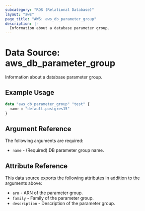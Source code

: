 ```yaml
---
subcategory: "RDS (Relational Database)"
layout: "aws"
page_title: "AWS: aws_db_parameter_group"
description: |-
  Information about a database parameter group.
---
```


# Data Source: aws_db_parameter_group

Information about a database parameter group.

## Example Usage

```terraform
data "aws_db_parameter_group" "test" {
  name = "default.postgres15"
}
```

## Argument Reference

The following arguments are required:

* `name` - (Required) DB parameter group name.

## Attribute Reference

This data source exports the following attributes in addition to the arguments above:

* `arn` - ARN of the parameter group.
* `family` - Family of the parameter group.
* `description` - Description of the parameter group.
